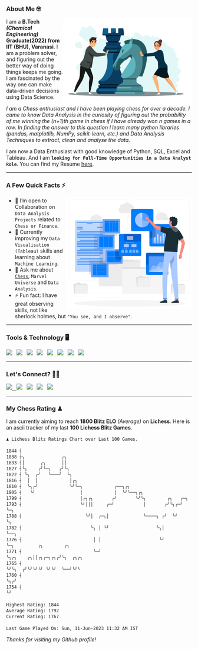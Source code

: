 ### About Me 🤓
<img align="right" alt="Coding" width="350" src="https://github.com/Laxman-Lakhan/Laxman-Lakhan/blob/master/Assets/Chess_Vector.jpg">   

I am a **B.Tech** _**(Chemical Engineering)**_ **Graduate(2022) from IIT (BHU), Varanasi**. I am a problem solver, and figuring out the better way of doing things keeps me going. I am fascinated by the way one can make data-driven decisions using Data Science. 

_I am a Chess enthusiast and I have been playing chess for over a decade. I came to know Data Analysis in the curiosity of figuring out the probability of me winning the (n+1)th game in chess if I have already won n games in a row. In finding the answer to this question I learn many python libraries (pandas, matplotlib, NumPy, scikit-learn, etc.) and Data Analysis Techniques to extract, clean and analyse the data._

I am now a Data Enthusiast with good knowledge of Python, SQL, Excel and Tableau. And I am **`looking for Full-Time Opportunities in a Data Analyst Role`**. You can find my Resume
 [here](https://drive.google.com/file/d/1UIOoogRLj5eGQFQBkuvMmTISZVdl2Ok7/view?usp=sharing).


---

### A Few Quick Facts ⚡️
<img align="right" alt="Coding" width="340" src="https://github.com/Laxman-Lakhan/Laxman-Lakhan/blob/master/Assets/Data_Vector.jpg">   

- 🤝 I’m open to Collaboration on `Data Analysis Projects` related to `Chess or Finance`.
- 📖 Currently improving my `Data Visualisation (Tableau)` skills and learning about `Machine Learning`.
- 💬 Ask me about [`Chess`](https://lichess.org/@/YourKingIsInDanger), `Marvel Universe` and `Data Analysis`.
- ⚡️ Fun fact: I have great observing skills, not like sherlock holmes, but `"You see, and I observe"`.

---
### Tools & Technology 🖥

<img src="https://img.shields.io/badge/Python-white?logo=Python&logoColor=ColorName&style=ShieldStyle" /> &nbsp;
<img src="https://img.shields.io/badge/MySQL-white?logo=MySQL&logoColor=ColorName&style=ShieldStyle" /> &nbsp;
<img src="https://img.shields.io/badge/Tableau-white?logo=Tableau&logoColor=ColorName&style=ShieldStyle" /> &nbsp;
<img src="https://img.shields.io/badge/Excel-white?logo=Microsoft+Excel&logoColor=196F3D&style=ShieldStyle" /> &nbsp;
<img src="https://img.shields.io/badge/Jupyter-white?logo=Jupyter&logoColor=ColorName&style=ShieldStyle" /> &nbsp;
<img src="https://img.shields.io/badge/pandas-white?logo=Pandas&logoColor=000080&style=ShieldStyle" /> &nbsp;
<img src="https://img.shields.io/badge/numpy-white?logo=Numpy&logoColor=85C1E9&style=ShieldStyle" /> &nbsp;
<img src="https://img.shields.io/badge/scikit learn-white?logo=Scikit+Learn&logoColor=ColorName&style=ShieldStyle" /> &nbsp;



---

### Let's Connect? 🫳🏻

<a href="mailto:laxmansingh.lakhan@gmail.com"> <img src="https://img.icons8.com/fluent/48/000000/gmail.png" width="3.5%"/> &nbsp;
[<img src="https://img.icons8.com/color/48/000000/linkedin.png" width="3.5%"/>](https://www.linkedin.com/in/laxman-lakhan/)  &nbsp;
[<img src="https://img.icons8.com/fluent/48/000000/facebook-new.png" width="3.5%"/>](https://www.facebook.com/s.laxmanlakhan/)  &nbsp;
[<img src="https://img.icons8.com/fluent/48/000000/instagram-new.png" width="3.5%"/>](https://www.instagram.com/laxman.lakhan/)  &nbsp;
[<img src="https://img.icons8.com/color/48/000000/twitter.png" width="3.5%"/>](https://twitter.com/laxman__lakhan)  &nbsp;

 ---
  
### My Chess Rating ♟
  
I am currently aiming to reach **1800 Blitz ELO** *(Average)* on **Lichess**. Here is an ascii tracker of my last **100 Lichess Blitz Games**.

  ```
  ♟︎ 𝙻𝚒𝚌𝚑𝚎𝚜𝚜 𝙱𝚕𝚒𝚝𝚣 𝚁𝚊𝚝𝚒𝚗𝚐𝚜 𝙲𝚑𝚊𝚛𝚝 𝚘𝚟𝚎𝚛 𝙻𝚊𝚜𝚝 𝟷00 𝙶𝚊𝚖𝚎𝚜.
  
1844 ┤
1838 ┼╮              ╭╮
1833 ┤│      ╭╮      ││
1827 ┤╰╮    ╭╯╰─╮   ╭╯╰╮
1822 ┤ ╰╮  ╭╯   ╰───╯  ╰╮
1816 ┤  │  │            │╭╮
1810 ┤  ╰╮╭╯            ╰╯╰─╮            ╭──╮╭╮
1805 ┤   ╰╯                 │            │  ╰╯╰──╮╭╮
1799 ┤                      │╭╮╭╮       ╭╯       ╰╯╰╮        ╭╮   ╭─╮
1793 ┤                      ╰╯│││     ╭─╯           │       ╭╯╰╮╭─╯ ╰─╮
1788 ┤                        ╰╯│  ╭─╮│             ╰────╮ ╭╯  ╰╯     ╰╮
1782 ┤                          ╰╮ │ ╰╯                  ╰╮│           ╰──╮
1776 ┤                           │ │                      ╰╯              ╰─╮         ╭╮        ╭╮
1771 ┤                           ╰─╯                                        ╰╮╭╮    ╭╮││╭╮╭─╮╭╮╭╯╰╮  ╭╮╭╮
1765 ┤                                                                       ╰╯╰╮  ╭╯╰╯╰╯╰╯ ╰╯╰╯  ╰──╯╰╯╰
1760 ┤                                                                          ╰╮╭╯
1754 ┤                                                                           ╰╯ 

Highest Rating: 1844
Average Rating: 1792
Current Rating: 1767 

Last Game Played On: Sun, 11-Jun-2023 11:32 AM IST
  ```
  
  
*Thanks for visiting my Github profile!*
